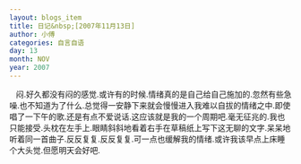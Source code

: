 ```yaml
---
layout: blogs_item
title: 日记&nbsp;[2007年11月13日]
author: 小傅
categories: 自言自语
day: 13
month: NOV
year: 2007
---
```




&nbsp;&nbsp;
闷.好久都没有闷的感觉.或许有的时候.情绪真的是自己给自己施加的.忽然有些急噪.也不知道为了什么.总觉得一安静下来就会慢慢进入我难以自拔的情绪之中.即使唱了一下午的歌.还是有点不爱说话.这应该就是我的一个周期吧.毫无征兆的.我也只能接受.头枕在左手上.眼睛斜斜地看着右手在草稿纸上写下这无聊的文字.呆呆地听着同一首曲子.反反复复.反反复复.可一点也缓解我的情绪.或许我该早点上床睡个大头觉.但愿明天会好吧.



